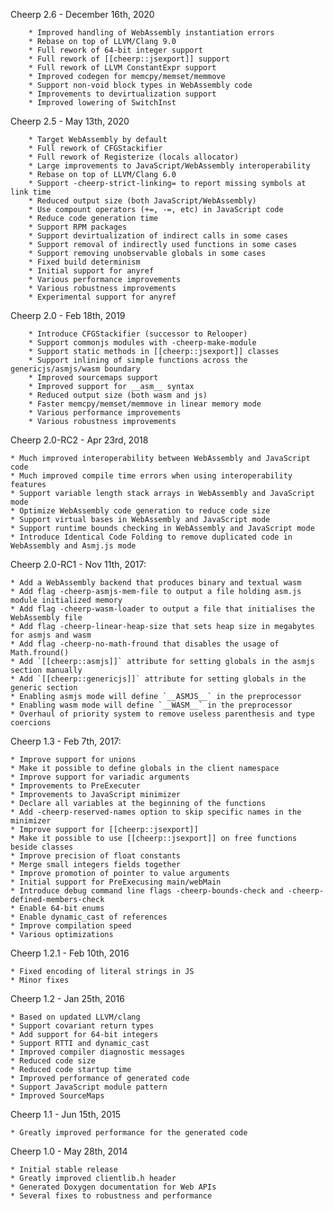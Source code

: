 Cheerp 2.6 - December 16th, 2020

        * Improved handling of WebAssembly instantiation errors
        * Rebase on top of LLVM/Clang 9.0
        * Full rework of 64-bit integer support
        * Full rework of [[cheerp::jsexport]] support
        * Full rework of LLVM ConstantExpr support
        * Improved codegen for memcpy/memset/memmove
        * Support non-void block types in WebAssembly code
        * Improvements to devirtualization support
        * Improved lowering of SwitchInst

Cheerp 2.5 - May 13th, 2020

        * Target WebAssembly by default
        * Full rework of CFGStackifier
        * Full rework of Registerize (locals allocator)
        * Large improvements to JavaScript/WebAssembly interoperability
        * Rebase on top of LLVM/Clang 6.0
        * Support -cheerp-strict-linking= to report missing symbols at link time
        * Reduced output size (both JavaScript/WebAssembly)
        * Use compount operators (+=, -=, etc) in JavaScript code
        * Reduce code generation time
        * Support RPM packages
        * Support devirtualization of indirect calls in some cases
        * Support removal of indirectly used functions in some cases
        * Support removing unobservable globals in some cases
        * Fixed build determinism
        * Initial support for anyref
        * Various performance improvements
        * Various robustness improvements
        * Experimental support for anyref

Cheerp 2.0 - Feb 18th, 2019

        * Introduce CFGStackifier (successor to Relooper)
        * Support commonjs modules with -cheerp-make-module
        * Support static methods in [[cheerp::jsexport]] classes
        * Support inlining of simple functions across the genericjs/asmjs/wasm boundary
        * Improved sourcemaps support
        * Improved support for __asm__ syntax
        * Reduced output size (both wasm and js)
        * Faster memcpy/memset/memmove in linear memory mode
        * Various performance improvements
        * Various robustness improvements

Cheerp 2.0-RC2 - Apr 23rd, 2018

	* Much improved interoperability between WebAssembly and JavaScript code
	* Much improved compile time errors when using interoperability features
	* Support variable length stack arrays in WebAssembly and JavaScript mode
	* Optimize WebAssembly code generation to reduce code size
	* Support virtual bases in WebAssembly and JavaScript mode
	* Support runtime bounds checking in WebAssembly and JavaScript mode
	* Introduce Identical Code Folding to remove duplicated code in WebAssembly and Asmj.js mode

Cheerp 2.0-RC1 - Nov 11th, 2017:
	
	* Add a WebAssembly backend that produces binary and textual wasm
	* Add flag -cheerp-asmjs-mem-file to output a file holding asm.js module initialized memory
	* Add flag -cheerp-wasm-loader to output a file that initialises the WebAssembly file
	* Add flag -cheerp-linear-heap-size that sets heap size in megabytes for asmjs and wasm
	* Add flag -cheerp-no-math-fround that disables the usage of Math.fround()
	* Add `[[cheerp::asmjs]]` attribute for setting globals in the asmjs section manually
	* Add `[[cheerp::genericjs]]` attribute for setting globals in the generic section
	* Enabling asmjs mode will define `__ASMJS__` in the preprocessor
	* Enabling wasm mode will define `__WASM__` in the preprocessor
	* Overhaul of priority system to remove useless parenthesis and type coercions

Cheerp 1.3 - Feb 7th, 2017:

	* Improve support for unions
	* Make it possible to define globals in the client namespace
	* Improve support for variadic arguments
	* Improvements to PreExecuter
	* Improvements to JavaScript minimizer
	* Declare all variables at the beginning of the functions
	* Add -cheerp-reserved-names option to skip specific names in the minimizer
	* Improve support for [[cheerp::jsexport]]
	* Make it possible to use [[cheerp::jsexport]] on free functions beside classes
	* Improve precision of float constants
	* Merge small integers fields together
	* Improve promotion of pointer to value arguments
	* Initial support for PreExecusing main/webMain
	* Introduce debug command line flags -cheerp-bounds-check and -cheerp-defined-members-check
	* Enable 64-bit enums
	* Enable dynamic_cast of references	
	* Improve compilation speed
	* Various optimizations

Cheerp 1.2.1 - Feb 10th, 2016

	* Fixed encoding of literal strings in JS
	* Minor fixes

Cheerp 1.2 - Jan 25th, 2016

	* Based on updated LLVM/clang
	* Support covariant return types
	* Add support for 64-bit integers
	* Support RTTI and dynamic_cast
	* Improved compiler diagnostic messages
	* Reduced code size
	* Reduced code startup time
	* Improved performance of generated code
	* Support JavaScript module pattern
	* Improved SourceMaps

Cheerp 1.1 - Jun 15th, 2015

	* Greatly improved performance for the generated code

Cheerp 1.0 - May 28th, 2014

	* Initial stable release
	* Greatly improved clientlib.h header
	* Generated Doxygen documentation for Web APIs
	* Several fixes to robustness and performance
